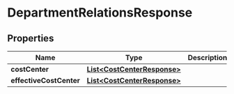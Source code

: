 

# DepartmentRelationsResponse


## Properties

| Name | Type | Description | Notes |
|------------ | ------------- | ------------- | -------------|
|**costCenter** | [**List&lt;CostCenterResponse&gt;**](CostCenterResponse.md) |  |  [optional] |
|**effectiveCostCenter** | [**List&lt;CostCenterResponse&gt;**](CostCenterResponse.md) |  |  [optional] |



